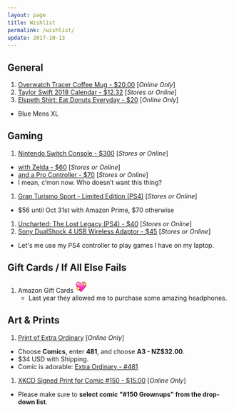 ```yaml
---
layout: page
title: Wishlist
permalink: /wishlist/
update: 2017-10-13
---
```


## General

1. [Overwatch Tracer Coffee Mug - $20.00][tracer-mug] [_Online Only_]
1. [Taylor Swift 2018 Calendar - $12.32][tswift-calendar] [_Stores or Online_]
1. [Elspeth Shirt: Eat Donuts Everyday - $20][elspeth-shirt] [_Online Only_]
  - Blue Mens XL

## Gaming

1. [Nintendo Switch Console - $300][switch] [_Stores or Online_]
  - [with Zelda - $60][zelda] [_Stores or Online_]
  - [and a Pro Controller - $70][pro-controller] [_Stores or Online_]
  - I mean, c’mon now. Who doesn’t want this thing?
1. [Gran Turismo Sport - Limited Edition (PS4)][gt-sport] [_Stores or Online_]
  - $56 until Oct 31st with Amazon Prime, $70 otherwise
1. [Uncharted: The Lost Legacy (PS4) - $40][lost-legacy] [_Stores or Online_]
1. [Sony DualShock 4 USB Wireless Adaptor - $45][ds4-adapter] [_Stores or Online_]
  - Let's me use my PS4 controller to play games I have on my laptop.

## Gift Cards / If All Else Fails

1. Amazon Gift Cards <img src="/assets/images/site-heart.webp" height="26" width="26" />	
   - Last year they allowed me to purchase some amazing headphones.

## Art & Prints

1. [Print of Extra Ordinary][print-order] [_Online Only_]
  - Choose **Comics**, enter **481**, and choose **A3 - NZ$32.00**.
  - $34 USD with Shipping.
  - Comic is adorable: [Extra Ordinary - #481][comic-481]
1. [XKCD Signed Print for Comic #150 - $15.00][xkcd-print] [_Online Only_]
  - Please make sure to **select comic "#150 Grownups" from the drop-down list**.

[print-order]: http://exocomics.com/store/prints
[comic-481]: http://exocomics.com/481
[tracer-mug]: https://gear.blizzard.com/us/overwatch-tracer-mug
[xkcd-print]: https://store.xkcd.com/products/signed-prints
[tswift-calendar]: https://www.amazon.com/Monthly-Calendar-Songwriter-Celebrity-Multilingual/dp/1465091335
[snes-classic]: https://www.nintendo.com/super-nes-classic
[nes-classic]: https://www.nintendo.com/nes-classic
[elspeth-shirt]: https://www.amazon.com/dp/B076CQM6C7/
[gt-sport]: https://www.amazon.com/Gran-Turismo-Sport-Limited-PlayStation-4/dp/B01FWLGWHQ
[lost-legacy]: https://www.amazon.com/gp/product/B06ZYW7ZHB/
[ds4-adapter]: https://www.amazon.com/gp/product/B01KWLKKQU
[switch]: https://www.bestbuy.com//site/nintendo-switch-32gb-console-neon-red-neon-blue-joy-con/5670100.p?skuId=5670100
[pro-controller]: https://www.bestbuy.com//site/nintendo-pro-wireless-controller-for-nintendo-switch/5748618.p?skuId=5748618
[zelda]: https://www.bestbuy.com//site/the-legend-of-zelda-breath-of-the-wild-nintendo-switch/5721500.p?skuId=5721500
